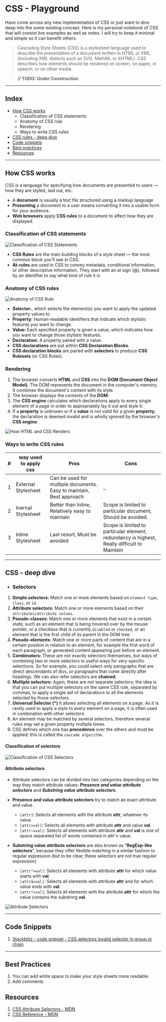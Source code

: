 # CSS - Playground

Have come across any new implementation of CSS or just want to dive deep into the some existing concept. 
Here is my personal notebook of CSS that will consist live examples as well as notes. I will try to keep 
it minimal and simple so it can benefit others.

> Cascading Style Sheets (CSS) is a stylesheet language used to describe the presentation of a document written in HTML or XML (including XML dialects such as SVG, MathML or XHTML). CSS describes how elements should be rendered on screen, on paper, in speech, or on other media.

> **// TODO: Under Construction**

___

## Index

- [How CSS works](#how-css-work)
    - Classification of CSS statements
    - Anatomy of CSS rule
    - Rendering
    - Ways to write CSS rules
- [CSS rules - deep dive](#css-rules-deep)
- [Code snippets]()
- [Best practices]()
- [Resources](#resources)

___

## How CSS works<a name="how-css-work"></a>

CSS is a language for specifying how documents are presented to users — how they are styled, laid out, etc.

- A **document** is usually a text file structured using a markup language
- **Presenting** a document to a user means converting it into a usable form for your audience.
- **Web browsers** apply **CSS rules** to a document to affect how they are displayed.

### Classification of CSS statements

![Classification of CSS Statements](resources/css-statements.png)

- **CSS Rules** are the main building blocks of a style sheet — the most common block you'll see in CSS.
- **At-rules** are used in CSS to convey metadata, conditional information, or other descriptive information. They start with an at sign (@), followed by an identifier to say what kind of rule it is


### Anatomy of CSS rules

![Anatomy of CSS Rule](resources/css-declaration.png)

- **Selector:**, which selects the element(s) you want to apply the updated property values to. 
- **Property:** Human-readable identifiers that indicate which stylistic features you want to change. 
- **Value:**  Each specified property is given a value, which indicates how you want to change those stylistic features.
- **Declaration:** A property paired with a value.
- **CSS declarations** are put within **CSS Declaration Blocks**.
- **CSS declaration blocks** are paired with **selectors** to produce **CSS Rulesets** (or CSS Rules).

### Rendering

1. The browser converts **HTML** and **CSS** into the **DOM (Document Object Model)**. The DOM represents the document in the computer's memory. It combines the document's content with its style.
2. The browser displays the contents of the **DOM**.
3. The **CSS engine** calculates which declarations apply to every single element of a page in order to appropriately lay it out and style it.
4. If a **property** is unknown or if a **value** is not valid for a given **property**, the declaration is deemed invalid and is wholly ignored by the browser's **CSS engine**.


![How HTML and CSS Renders](resources/Html-Css-Rendering.svg)

### Ways to write CSS rules

| # | way used to apply css | Pros        | Cons        |
|---|-----------------------|-------------|-------------|
| 1 | External Stylesheet   | Can be used for multiple documents. Easy to maintain, Best approach | _
| 2 | Inernal Stylesheet    | Better than Inline, Relatively easy to maintain | Scope is limited to particular document, Should be avoided.
| 3 | Inline Stylesheet     | Last resort, Must be avoided | Scope is limited to particular element, redundancy is highest, Really difficult to Maintain

___

## CSS - deep dive<a name="css-rules-deep"></a>

- ### Selectors

1.  **Simple selectors:** Match one or more elements based on `element type`, `class`, or `id`.
2.  **Attribute selectors:** Match one or more elements based on their `attributes/attribute values`.
3.  **Pseudo-classes:** Match one or more elements that exist in a certain state, such as an element that is being hovered over by the mouse pointer, or a checkbox that is currently `disabled` or `checked`, or an element that is the first child of its parent in the DOM tree.
4.  **Pseudo-elements:** Match one or more parts of content that are in a certain position in relation to an element, for example the first word of each paragraph, or generated content appearing just before an element.
5.  **Combinators:** These are not exactly selectors themselves, but ways of combining two or more selectors in useful ways for very specific selections. So for example, you could select only paragraphs that are direct descendants of divs, or paragraphs that come directly after headings. We can also refer selectors are **chained**.
6.  **Multiple selectors:** Again, these are not separate selectors; the idea is that you can put multiple selectors on the same CSS rule, separated by commas, to apply a single set of declarations to all the elements selected by those selectors.
7.  **Universal Selector (*)** It allows selecting all elements on a page. As it is rarely used to apply a style to every element on a page, it is often used in combination with other selectors
8.  An element may be matched by several selectors, therefore several rules may set a given property multiple times.
9.  CSS defines which one has **precedence** over the others and must be applied: this is called the `cascade algorithm`.

#### Classification of selectors

![Classification of CSS Selectors](resources/css-selectors.png)


#### Attribute selectors

- Attribute selectors can be divided into two categories depending on the way they match attribute values: ***Presence and value attribute selectors*** and ***Substring value attribute selectors***.
- **Presence and value attribute selectors** try to match an exact attribute and value.
  - `[attr]`: Selects all elements with the attribute **attr**, whatever its value.
  - `[attr=val]`: Selects all elements with attribute **attr** and value **val**.
  - `[attr~=val]`: Selects all elements with attribute **attr** and **val** is one of space separated list of words contained in attr's value.
  
- **Substring value attribute selectors** are also known as "**RegExp-like selectors**", because they offer flexible matching in a similar fashion to regular expression (but to be clear, these selectors are not true regular expression)
  - `[attr^=val]`: Selects all elements with attribute **attr** for which value starts with **val**.
  - `[attr$=val]`: Selects all elements with attribute **attr** and for which value ends with **val**.
  - `[attr*=val]`: Selects all elements with the attribute **attr** for which the value contains the substring **val**.

![Attribute Selectors](resources/attribute-selectors.png)


---

## Code Snippets

1. [Stackblitz - code snippet - CSS selectors invalid selector in group or chain](https://stackblitz.com/edit/css-selector-experiment)

---

## Best Practices

1. You can add white space to make your style sheets more readable.
2. Add comments

## Resources

1. [CSS Attribute Selectors - MDN](https://developer.mozilla.org/en-US/docs/Learn/CSS/Introduction_to_CSS/Attribute_selectors)
2. [CSS Reference - MDN](https://developer.mozilla.org/en-US/docs/Web/CSS/Reference)